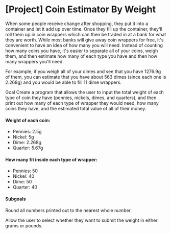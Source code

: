 # [Project] Coin Estimator By Weight

When some people receive change after shopping, they put it into a container and let it add up over time. Once they fill up the container, they'll roll them up in coin wrappers which can then be traded in at a bank for what they are worth. While most banks will give away coin wrappers for free, it's convenient to have an idea of how many you will need. Instead of counting how many coins you have, it's easier to separate all of your coins, weigh them, and then estimate how many of each type you have and then how many wrappers you'll need.

For example, if you weigh all of your dimes and see that you have 1276.9g of them, you can estimate that you have about 563 dimes (since each one is 2.268g) and you would be able to fill 11 dime wrappers.

Goal Create a program that allows the user to input the total weight of each type of coin they have (pennies, nickels, dimes, and quarters), and then print out how many of each type of wrapper they would need, how many coins they have, and the estimated total value of all of their money.

#### Weight of each coin: 
- Pennies: 2.5g
- Nickel: 5g
- Dime: 2.268g
- Quarter: 5.67g

#### How many fit inside each type of wrapper: 
- Pennies: 50
- Nickel: 40
- Dime: 50
- Quarter: 40

#### Subgoals

Round all numbers printed out to the nearest whole number.

Allow the user to select whether they want to submit the weight in either grams or pounds.

